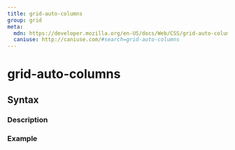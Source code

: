 ```yaml
---
title: grid-auto-columns
group: grid
meta:
  mdn: https://developer.mozilla.org/en-US/docs/Web/CSS/grid-auto-columns
  caniuse: http://caniuse.com/#search=grid-auto-columns
---
```


# grid-auto-columns
<!--- Introduction for grid-auto-columns, keep it brief and set the overall context -->

## Syntax
<!--- Introduce the various syntax for grid-auto-columns -->

### Description
<!--- For each major section of syntax, provide a description explaining its usage further -->

### Example
<!--- Provide code examples for the syntax block you're currently describing -->